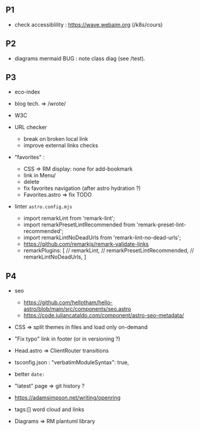 ## P1

- check accessiblility : https://wave.webaim.org (/k8s/cours)

## P2

- diagrams mermaid BUG : note class diag (see /test).

## P3

- eco-index
- blog tech. => /wrote/
- W3C
- URL checker
	- break on broken local link
	- improve external links checks

- "favorites" :
	- CSS => RM display: none for add-bookmark
  - link in Menu/
  - delete
  - fix favorites navigation (after astro hydration ?)
  - Favorites.astro => fix TODO

- linter `astro.config.mjs`
  - import remarkLint from 'remark-lint';
  - import remarkPresetLintRecommended from 'remark-preset-lint-recommended';
  - import remarkLintNoDeadUrls from 'remark-lint-no-dead-urls';
  - https://github.com/remarkjs/remark-validate-links
  - remarkPlugins: [ // remarkLint, // remarkPresetLintRecommended, // remarkLintNoDeadUrls, ]

## P4

- seo
  - https://github.com/hellotham/hello-astro/blob/main/src/components/seo.astro
  - https://code.juliancataldo.com/component/astro-seo-metadata/

- CSS => split themes in files and load only on-demand
- "Fix typo" link in footer (or in versioning ?)
- Head.astro => ClientRouter transitions
- tsconfig.json :	"verbatimModuleSyntax": true,
- better `date:`
- "latest" page => git history ?
- <https://adamsimpson.net/writing/openring>
- tags:[] word cloud and links
- Diagrams => RM plantuml library

